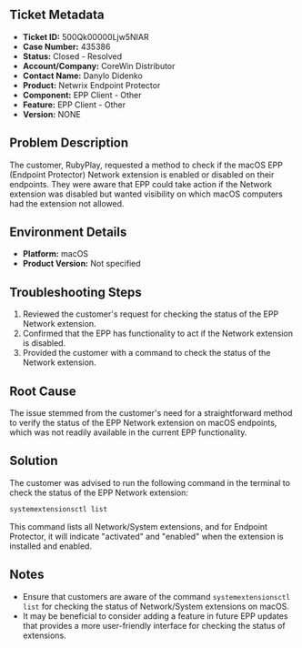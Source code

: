 ## Ticket Metadata
- **Ticket ID:** 500Qk00000Ljw5NIAR
- **Case Number:** 435386
- **Status:** Closed - Resolved
- **Account/Company:** CoreWin Distributor
- **Contact Name:** Danylo Didenko
- **Product:** Netwrix Endpoint Protector
- **Component:** EPP Client - Other
- **Feature:** EPP Client - Other
- **Version:** NONE

## Problem Description
The customer, RubyPlay, requested a method to check if the macOS EPP (Endpoint Protector) Network extension is enabled or disabled on their endpoints. They were aware that EPP could take action if the Network extension was disabled but wanted visibility on which macOS computers had the extension not allowed.

## Environment Details
- **Platform:** macOS
- **Product Version:** Not specified

## Troubleshooting Steps
1. Reviewed the customer's request for checking the status of the EPP Network extension.
2. Confirmed that the EPP has functionality to act if the Network extension is disabled.
3. Provided the customer with a command to check the status of the Network extension.

## Root Cause
The issue stemmed from the customer's need for a straightforward method to verify the status of the EPP Network extension on macOS endpoints, which was not readily available in the current EPP functionality.

## Solution
The customer was advised to run the following command in the terminal to check the status of the EPP Network extension:
```bash
systemextensionsctl list
```
This command lists all Network/System extensions, and for Endpoint Protector, it will indicate "activated" and "enabled" when the extension is installed and enabled.

## Notes
- Ensure that customers are aware of the command `systemextensionsctl list` for checking the status of Network/System extensions on macOS.
- It may be beneficial to consider adding a feature in future EPP updates that provides a more user-friendly interface for checking the status of extensions.